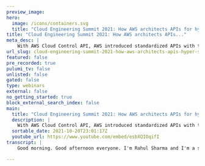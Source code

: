 ```yaml
---
preview_image:
hero:
  image: /icons/containers.svg
  title: "Cloud Engineering Summit 2021: How AWS architects APIs for hyper scale"
title: "Cloud Engineering Summit 2021: How AWS architects APIs..."
meta_desc: |
    With AWS Cloud Control API, AWS introduced standardized APIs with the goal of solving support for the latest AWS innovation through a resource-orie...
url_slug: cloud-engineering-summit-2021-how-aws-architects-apis-hyper-scale
featured: false
pre_recorded: true
pulumi_tv: false
unlisted: false
gated: false
type: webinars
external: false
no_getting_started: true
block_external_search_index: false
main:
  title: "Cloud Engineering Summit 2021: How AWS architects APIs for hyper scale"
  description: |
    With AWS Cloud Control API, AWS introduced standardized APIs with the goal of solving support for the latest AWS innovation through a resource-oriented model, typically available on the day of launch. In this session, we will introduce how we took Cloud Control API from concept to launch, the culture and technical changes instituted internally to launch Cloud Control API, and the importance of engaging with partners and customers early in defining the product, user experience, and development.  Talk by: Rahul Sharma
  sortable_date: 2021-10-20T23:01:17Z
  youtube_url: https://www.youtube.com/embed/esbXQIOqifI
transcript: |
    Good morning. Good afternoon everyone. I'm Rahul Sharma and I'm a senior product manager at Aws. I'm really excited to be here with everyone at the Pulumi Cloud Engineering Summit and I'm excited to present to you all a new Aws service that we recently announced AWS Cloud Control API. As we outlined in the abstract, I'll introduce AWS cloud control API. In today's presentation, talk about how we conceptualized the product architected it for scale and launched in collaboration with partners like Pulumi. So without much of you, let's get straight into it. I'll start off the talk with a background on cloud control API S Genesis. Then introduce to you all what is cloud control API and how it benefits users then walk you through the journey of building cloud control API from concept to roll out at scale. Then present a demo on using cloud control API and conclude the presentation with resources to get you started. So let's dive straight into it before I begin the background story of cloud control API. I want to take note of the sequence behind our product development at AWS. We work backwards from our customers. Hear their feedback, identify a solution and then build our products, cloud control API followed the same sequence. It was no way different. In case of cloud control API, there are in fact two types of customers for whom we were building this first builders or developers who are the end users that build application infrastructure, manage and monitor them. And the second set of customers were AWS partner network or the A PN partners such as Pulumi who build on AWS, expose their solutions be it infrastructure as code in case of Pulumi configuration management, cloud security portion management, among others to end users, we identified three opportunities to help these customer personas. So what were these opportunities? The first one corresponded to builders who use partner solutions. We heard from these builders and who are AWS customers that use partner solutions to specifically build and manage the cloud infrastructure that they want to accelerate their pace of innovation and time to market for their applications. For example, there are situations where there's a lag between supporting a new Aws release in A PN partner solutions. For instance, if say an Amazon memory DB resource is unsupported in a partner solution, then customers using that partner tool will need to wait for it, support for it to support before they can start using those in memory database services. The open question for us was can we help these customers adopt new AWS features and services in the form of cloud resources closer to their launch. That was the first opportunity that we had. The second corresponded to Aws partners. As you are aware, Aws continues to innovate on behalf of its customers to help them unlock new capabilities on cloud. For example, we today support over 200 plus fully featured services. And in 2020 alone, we launched over 2700 significant new features. Aws partners want to stay in sync with our pace of innovation and we learned that it can often take a few weeks to integrate with and expose each new Aws capability nationally. Our question was, can we automate supporting new capabilities on behalf of partners through a one time integration? Can we have some sort of a unified interface that allows partners to integrate once and benefit from getting support for the latest Aws innovation? So that was the second opportunity. The third opportunity, which is finally what we recognize is that we have an opportunity to standardize the API S that interact with all these features and services or latest Aws innovation we are talking about and you may wonder why as applications become increasingly sophisticated, developers and builders tend to work across several Aws and in some cases, third party services as well by using distinct service specific API S. While these API S are descriptive and intuitive, some developers prefer a consistent set of API S to manage cloud resources across various services. For example, to define an Amazon K stream as you can see in this example for a data streaming application, I would use a variety of API such as a create stream API to define stream name char count to add um attach to stream API to add, attached to the stream or even like using the increased stream retention period to define the retention period at a later time. For getting details of the stream resources I would use describe stream similarly to create a Lambda function. I would I would use a create function and get function to API S to get the details. One of the most common use cases further that we have heard is around identifying and deleting legacy resources that were created by customers for the purpose of testing outside and these resources were created outside the management of infrastructure code solutions. What we heard from our from from these customers is that they want a programmatic way to identify these resources that were created outside the management of infrastructure code solutions, cross reference them against existing resources which are managed through these solutions and then delete them in order to like simplify the way they manage their costs from maintaining these resources. This was possible this could be possible in a programmatic way through a consistent set of APIS right, such consistent API S will help these users avoid authoring and maintaining custom code to discover and delete each type of resource. So we we national question that came to us was can we uh expose a consistent API method to interact with hundreds of Aws services and beyond. So that's what led to the birth of cloud control API. But to summarize the three opportunities that lay in front of us, were, can we support new AWS features and services in the form of resources closer to launch? Second, can we help a PN partners automate their integration with the latest AWS capabilities? And finally, can we standardize API S to interact with hundreds of Aws services? And in fact, third party services as well, these opportunities led led to the foundation for building cloud control API. So what is cloud control API, cloud control API is essentially a set of common API S that is designed to make it easy for builders and developers to manage their cloud infrastructure consistently and leverage the latest AWS capabilities faster. Typically on the day of launch, it introduces consistent API S to manage the end to end life cycle of Aws resources and third party resources as well. Uh which, which ranges from creating a resource updating, updating it, reading the state of the resource deleting and listing right now with these create read update, delete and list resource. And in this case, we actually call our read resources, get resource API, you can use the same set of API S to perform the end to end life cycle management for beer. And Amazon can use a stream, a lambda function, a cloud watch log group, an ECs cluster or even third party resources such as data dog monitor Mogo Atlas clusters among among others. All right. And you may wonder while these consistent API S helps address the opportunity. Number three, which we highlighted on consistency. How does it really address the first two opportunity areas that we identified? Right, which is accessing the latest AWS innovation faster and providing a unified interface to integrate ones and benefit from all latest innovation. I'll get straight to it right away. So first and foremost is how does cloud control API enable faster access, cloud control API uses the cloud formation registry to expose resources built by AWS service teams and third parties to integrating partners and their customers, right? For new AWS services and features, these are available typically closer to the day of launch. So any builder or developer using a partner tool that's integrated with cloud control API can now benefit from faster access to the latest Aws innovation and they these builders can also be using these API S directly next unified interface with with these U consistent API works that are exposed. Partners can now build a unique API code base using these unified API words, common input parameters to integrate once and expose the latest AWS features as resources you can imagine to control API as an adapter layer on top of all the underlying services that are supported and all partners now need to do is integrate with cloud control API and get the latest AWS resources as and when they are supported by cloud control API, typically closer to the day of launch partners. Now don't have to integrate with each new Aws service or feature themselves, right? So that's one of the other benefits of cloud control API. One time integration is needed to keep up with AWS S pace of innovation. And then finally, the thing we start to touch upon is consistent crowd plus list interface that is designed to make it easy to manage cloud cloud infrastructure consistently. Whether it be it an ECs cluster can stream LAMBDA function or hundreds of other AWS resources or over a dozen third party resources, you can use the same card API S to manage them end to end. So now while you are aware of what cloud control API is and how it addresses the opportunity areas we identified, you may naturally wonder how was this built from concept to rollout at scale in the next few minutes. And in my present presentation, I'll walk you through the steps we undertook for the end to end rollout. So let's get straight into it. As you're aware, each product launch begins with ideation. And so was ours, the customer and partner feedback was something we heard ourselves uh as AWS cloud formation from, from our direct users to address the feedback of faster coverage. We at cloud formation undertook a journey starting in 2018 where we switched our internal coverage model from an older and more tightly coupled implementation to a self service mechanism. What do I mean by that? It essentially means that we allowed or enabled individual service teams at AWS to build coverage in a decoupled way to ensure resource support is available faster. We further externalized it reinvent in 2019 with the launch of cloud formation registry and the cli with the registry being a place to discover and consume resource types and cli being an open source client that lets developers and internal teams build these extensions. This was the ideation, right? Like the idea started with the coverage uh the the coverage opportunity that needed to be solved, right? Like how can we help our customers get faster, faster resource support or faster access to the latest Aws innovation? Now, while we lay the foundation through registry, we realized we can, it's it cloud formation is not the only uh is it cloud formation can be the can be one step forward in terms of helping the rest of the partners in Aws partner community or other AWS partner network to to to to help solve coverage in a scalable manner, right? So we realized we can solve this resource coverage problem for customers who are not just using cloud formation but also using partner tools such as infrastructures code, cloud configuration management and cloud security portion management among others. But the question was how do we do that right cloud formation can be thought of as essentially three pillars, right, like three layers rather the resource provider layer for AWS or the deployment and orchestration engine that offers various managed experiences on top which is layer number two. The third being the syntax for specifying desired state of a resource by cloud formation templates. Our concept here was to externalize the resource provider layer for hundreds of AWS resources across several services. And in doing so, we also wanted to address the opportunity of standardizing control plane api interactions for all these hundreds of Aws resources. So that's where the concept began, right? Let's just externalize the resource provider layer and get the partners and builders start building and accessing the latest Aws innovation faster. While we had the concept ready, we wanted to like have early validation to test our concept. Early enough, we gathered feedback from Pulumi among other Aws partners, internal Aws teams and our customers early feedback on the concept lay the roots for designing the product for scale these discussions, informed API design and the concept. So once we had these early discussions and meetings uh for the validation phase, we moved on to designing this product for scale. How did we do this? We did this by beginning not in the start like forecasting demand, right? Like estimating adoption at scale and usage for customer at scale. Once we forecasted demand, it was it was critical for us to architect systems to support such demand forecasts. For example, designing the components that can support traffic from all the regions we intend to support based on our demand, right? And then finally, while we were designing these systems, it was, it was critical for us to keep certain tenets in mind like safety and security along with scale and standardization were some of the some of the core tenets we had in mind while designing cloud control API and the system right now. Once the design was ready, uh what followed next was the product development piece. Uh And to test the product development in its early days, we released the private data uh for cloud control API and gathered deeper feedback from Pulumi and other partners and even customers on areas such as coverage the API interface. Uh And if there was a need for a console or not, right, our acceptance criteria was to satisfy or rather address the feedback, the critical feedback ahead of rolling this out at scale and making the product generally available. When we rolled out, we, we rolled out uh the product after prioritizing the feedback that we heard from all our external stakeholders including Pulumi. And uh there are three areas as I mentioned for feedback, resource coverage API design as well as console, whether this was needed or not. For as far as coverage is concerned, we actually prioritize the support of resources to move from the older and tightly coupled uh mechanism. Which I talked to you about to a self service mechanism on cloud formation registry into a registry based model. And we we ported some of the resources over to have those supported on cloud control API S such as LAMBDA function, A AWS lambda function, AWS API gateway stage among others. Right. Similarly, we we also made few, few, few uh feed, we incorporate feedback on the API interface as well. We designed for, we updated our, our update resources API by incorporating feedback on implementing standard RFC 6902 JSON patch operations for update resource API, which I'm going to show in your in the demo as well the way the patch operations work and of course testing this out for scale, right? And and then finally, as part of our launch announcement, we throughout the journey, we continue to invest towards increasing Aws resource type support, right? Like uh and we launched this product on uh September 30th. And we continue to invest towards increasing support for AWS resources on cloud control A P. And we'll have many more resource types in the coming months, including those from Amazon EC2 and Amazon S3 services among others, Pulumi collaborated with AWS on integrating with cloud control API via the Pulumi Aws native provider. And you can now access the latest AWS features and services on the same day as it is supported on cloud control API. This includes hundreds of AWS resources and even third party resources and by building on the by building on Aws cloud control API the AWS native provider built by Pulumi. And currently in preview, as most of you would know, exposes the unified resource model for AWS built by service teams by leveraging the Aws cloud control API. The AWS need a provider for Pulumi builds on the work done by service teams at AWS to define the resource model for their services. So I'm sure by now you must be excited to see what these API S really are. What does consistency mean? Right. So I'm gonna switch over my screen to the terminal to demo uh cloud control API and its consistency. I will do that by showcasing the create update lead and list operations across three supported resources, uh stream, Cloudwatch Law group and ECs cluster. And I'm going to also showcase the case of identifying other discovering resources that were managed outside or other created outside of cloud control API and how you can actually manage them using these APIS altogether. So before I start my demo, I am going to first showcase the desired state files associated with the 3D sources. I talked to you about AWS cloud watch law group, Amazon K stream as well as uh a Amazon E ECs cluster, right? These desired state file consists of the resource configuration or all the properties that I have associated with my resource in a JSON file. So in this case, I'm gonna first showcase to you what are the kind of properties that I'm defining for each of these resources, right? And then go through the terminal to showcase the consistency of create read update, delete and list calls across these three resources. So let's get straight into it. So as you see in the screen, uh you're seeing a desired state file for a Cloudwatch log group. As you're aware, uh cloud, an AWS cloudwatch log group is a group of log streams that share the same retention monitoring and access control setting. And a log stream is a sequence of log events that share the same source, right? In this specific configuration file, I have specified the log group name as my demo logs and also specified the retention days which is the number of days. In this case, 90 for which I have, I want the log even to be retained in this specific log group. Similarly, let's go to the desired state file associated with the Amazon Kiri stream. And as you are aware, an Amazon Kiri stream captures and transports data records that are continuously emitted from different data sources or producers short count as well as the retention period, which is the length of time. Data records are accessible after they're added to the stream. In this case, if you look at my configuration, I have specified the name of the KS stream specify the retention period hours. In which case it's 1 68 or 71 68 hours or seven days. And the char count, which is three in our case. And then finally, I have also specified the configuration associated with an Amazon ECs cluster. I have specified the name of the cluster, the cluster settings which specify container insights which collects metrics at the cluster task and service levels on both Linux and windows server instances and the tabs associated with the S cluster. So these are all the desired state files. And now I'm going to configure these resources using cloud control API read the state of those resources, list them update by either replacing a certain property or adding new properties in and deleting them. So let's get straight into the demo part of it. So I'm going to switch over to my terminal. Uh This is just an active directory of mine where I've listed all these files that exist. All these are desired state JSON files. I'm gonna clear this and let me get started with creating the cloud Watch Law group. So to create the cloud was Law group, I am going to specify the cloud controls, create resource command. In this case, I'm going to specify the resource type name, cloud watch log group and pass in the desired state file in this case because the state file exists in my active directory. I can use the path as mentioned here, but I can also specify the same using a JSON blob which consists of the desired state. So once I hit enter, you would see that progress event is returned which showcases that this operation is in progress and also returns a request token. I can quickly identify the progress of this specific operation. So I'm going to use an auxiliary API of cloud control called get resource request status, copy the request token here and see whether this was operational successful or not. And as you see this operation was successful, that means that the Cloud Watch law group is successfully created. How do I check for that? I can list all the resources or identify them in my account and region. So I'm gonna use the list resources called to list all the cloud host log groups in my accounts in this region. I just specify the resource type name and I'm going to get an output consisting of the identifier. In this case, my demo logs as I had created properties, which is the retention days that are specified as 90 log group name as well as the Amazon resource name or the R that gets output as part of this call. Now, if I want to update any property for this resource type, for example, if I want to change the 90 retention days to 1 80 all I now need to do is use the update resource API call, specify the type name and the identifier and pass in the new or rather the patch document, right? Like what is the operation change. Once I specify the identifier, all I need to do is pass in the patch because it's an asynchronous code, this will return a progress event. And you see that I've updated the retention base from 90 to 180. And I can show you how the patch operation is on my text editor. So in this case, you see my Cloudwatch law groups patch document which consists of the operation as replaced. And the path basically points to the property that needs to be updated in this case, retention days and the value to be 180 right. So going back to the terminal, uh let's see what is the status of this request. Uh In fact, before assuming this is successfully created, I can just read the state of the resource so I can use the read call or the get resources, call for cloud control, specify the type name and the identifier which I've pitched from the list call and read the state of the resource type. And you see the property has been updated right from retention days of 90 it's moved to 180. You see all the other details which were configured and the Amazon resource name associated with this resource. You can also delete this by calling the cloud watch law group type name, specify the identifier and the resource and the API call associated with delete resource enter next and you see again a progress event is passed. So as you are seeing here for create update and delete operations, these are asynchronous calls and for read and list. Those are synchronous. You get those responses immediately. Here, I can either use the get resource request status or the, the which is auxiliary A P or I can do a simple list call to see whether this resource exists anymore or not. And we should expect a value which is rightfully so because the resource is deleted. So there are no more resources available right now. This is the flow from create update, read, delete and list, right? Just for cloud law group to showcase the consistency. I'm going to use the same set of API S same sort of input parameters to create and instantiate an Amazon can stream resource. So let's get straight into it. So to do that, I am going to use the cloud control API S create resource call and pass in the resource type name and the desired state file. So I'm going to use this API call as you saw it very similar to the Cloudwatch log group, create resource, same API word, same type name, uh sorry type name is different. It's K history, but desired state file is what we saw in the configuration state, same input parameters. And in asynchronous call, you see that the operation is in progress. To see whether this was successfully created or not, you can uh easily check by calling the get resource request status or the auxiliary API. And let's do that as we speak. We have the request token here returned from this call. Let's pass that in. And let's see the, and you see. Well, yes, the operation was successful. So bingo, our Kinsa stream is now ready and created. And now you can list this kneer stream in my resource by calling the list resources API just specify the stream type name and you will get the result, you'll get the identifier. In this case, the identifier is my demo stream. Now, one thing that you would notice is that the properties are different. In this case, you only get the identifier. Whereas for cloud group, you got the properties as well. And that's simply because um in case of Cloudwatch Law group, uh there isn't a list API call. So the permissions for list goes to the prescribed streams call, which returns all the response parameters, right? So you see this here and now if I want to update, suppose I want to update my kinesis stream and add tags to them, right? I'm going to use the same update resource call, same input parameters type name uh and pass in the patch document. I will show you quickly what the patch document is in our case. But in the interim, I am going to invoke the call and let the progress events pass in and I'm going to showcase to you what the patch document is in this case, it's not replacing any existing property, but it's actually adding uh the property associated with tags for K stream. I have specified the property value as tags, operation as addition and the value, key value pairs associated with the tag specified the key as environment and value as development. And let's see the operation status on where we stand, we see the operation status is in progress and that you're adding these tags. Let's use the get resources or the read call to read the state of this stream resource. You have the, you have the identifier past and now you see that the properties returned are the Amazon resource name, the retention period hours that are specified as 1 68 the tags as well as the short count, right? And now you can also delete this KSA stream using the delete resource API call, same consistent input parameters, passing the type name identifier. You get an asynchronous call to check. You can use either the auxiliary uh API which is the get resource request status. So you can also use the list call in this for the purpose of this demo. I'm going to use the list resources to see whether this exists, this resource exists or not and rightfully so this resource is deleted. So now you don't see any identifier associated. So that's where Keynes is, right? As you noticed the create read of data, delete and list A PS remain the same, the input parameters remain the same. And that showcases the consistency of cloud control A P. I'm going to just showcase one other resource type. In this case, I'm going to use the Amazon ECs cluster and I'm going to use the create resource call, specify the type name and the desired state file. You see that it returns the familiar progress event that we talked about and I can see whether this request was successful or create request was successful or not by passing in the request status. And you see that the operation is successful. That means this ECs cluster has been spun up and to list this ECs cluster, I again call the list resources or API specify the type name and get the result. In this case, the identifier as well as all the properties associated with it, right? Like you see these properties are null because they did not specify that in my desired state file. I just specify the cluster name, the Amazon resource name the tags as well as the container insight cluster settings, right? I can also read the state of the ECs cluster resource type by calling the read resource or the get resource. Uh You specify the type name, same process, you get the details out. And also you can delete your resource by passing in the AWS lead resource scout control, delete resource api and the identifier associated with this ECs cluster. Familiar progress event and you can quickly check either using the get resource request status or list resources for this time. I'm going to actually use the get resource request status and, and, and show you the, the show you that experience as well. So I'm gonna take the request token, pass it here and we see that the operation was successful. That means this delete is successful. So when I call the list resources, I should get a null value, which is rightfully. So as you see resource description is null. So with this, what I'm trying to showcase here is that these create read update, delete and list calls remain consistent for all the supported aws and third party resources, which are over hundreds of aws resources that are supported today on cloud control API as well as over a dozen third party resources. All of them, their entire life cycle end to end can be managed using cloud control API S consistent set of API S that we have exposed is right. So with this, I'm gonna conclude the demo and I am going to uh showcase to you how you can get started. I'm really excited for everyone here who is listening in to get started building on cloud control API as well as start using the Pulumi Aws native provider, which is built on top of cloud control API. So with this, I'm going to switch over to my presentation and share some of the resources to get you started building. So let's do that to learn more about the product, how it works. And the FA Q SI would point you to the product page of cloud control API, aws do Amazon dot com slash cloud control API. And at the same time for you to get started using the plume aws native provider, which is built on top of the cloud control API to leverage the latest aws innovation. I would point you to the great blog written on how to get yourself started using the Pulumi Aws native provider. By following this link, we can't wait to get you started on the cloud control API journey. Thank you all so much for your time and giving us the opportunity to present this product. Talk to you about how we took this from concept to roll out at scale and also the Pulumi Aws new provider, which is built on top of cloud control API. Thank you everyone.

---
```

